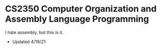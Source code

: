 # CS2350 Computer Organization and Assembly Language Programming

I hate assembly, but this is it. 
- Updated 4/19/21
